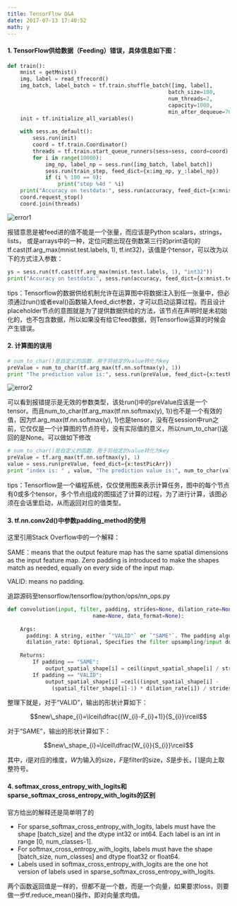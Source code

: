 ```yaml
---
title: TensorFlow Q&A
date: 2017-07-13 17:40:52
math: y
---
```


#### 1. TensorFlow供给数据（Feeding）错误，具体信息如下图：

```python
def train():
    mnist = getMnist()
    img, label = read_tfrecord()
    img_batch, label_batch = tf.train.shuffle_batch([img, label],
                                                   batch_size=100,
                                                   num_threads=2,
                                                   capacity=1000,
                                                   min_after_dequeue=700)
    init = tf.initialize_all_variables()
    
    with sess.as_default():
        sess.run(init)
        coord = tf.train.Coordinator()
        threads = tf.train.start_queue_runners(sess=sess, coord=coord)
        for i in range(10000):
            img_np, label_np = sess.run([img_batch, label_batch])
            sess.run(train_step, feed_dict={x:img_np, y_:label_np})
            if (i % 100 == 0):
                print("step %4d " %i)
    print("Accuracy on testdata:", sess.run(accuracy, feed_dict={x:mnist.test.images, y_:tf.cast(tf.arg_max(mnist.test.labels, 1), tf.int32)}))
    coord.request_stop()
    coord.join(threads)
```

![error1](http://i1.buimg.com/595056/c30e0a6fa1f568ef.png)

报错意思是被feed进的值不能是一个张量，而应该是Python scalars，strings， lists， 或是arrays中的一种，定位问题出现在倒数第三行的print语句的tf.cast(tf.arg_max(mnist.test.labels, 1), tf.int32)，该值是个tensor，可以改为以下的方式注入参数：

```python
ys = sess.run(tf.cast(tf.arg_max(mnist.test.labels, 1), "int32"))       
print("Accuracy on testdata:", sess.run(accuracy, feed_dict={x:mnist.test.images, y_:ys}))
```
tips：Tensorflow的数据供给机制允许在运算图中将数据注入到任一张量中，但必须通过run()或者eval()函数输入feed_dict参数，才可以启动运算过程。而且设计placeholder节点的意图就是为了提供数据供给的方法，该节点在声明时是未初始化的，也不包含数据，所以如果没有给它feed数据，则Tensorflow运算的时候会产生错误。

#### 2. 计算图的误用

```python
# num_to_char()是自定义的函数，用于将给定的value转化为key
preValue = num_to_char(tf.arg_max(tf.nn.softmax(y), 1))
print "The prediction value is:", sess.run(preValue, feed_dict={x:testPicArr})
```
![error2](http://i1.buimg.com/595056/1240aaaefea64000.png)

可以看到报错提示是无效的参数类型，该处run()中的preValue应该是一个tensor。而且num_to_char(tf.arg_max(tf.nn.softmax(y), 1))也不是一个有效的值，因为tf.arg_max(tf.nn.softmax(y), 1)也是tensor，没有在session中run之前，它仅仅是一个计算图的节点符号，没有实际值的意义，所以num_to_char()返回的是None。可以做如下修改

```python
# num_to_char()是自定义的函数，用于将给定的value转化为key
preValue = tf.arg_max(tf.nn.softmax(y), 1)
value = sess.run(preValue, feed_dict={x:testPicArr})
print "index is: " , value, "The prediction value is:", num_to_char(value)
```
tips：Tensorflow是一个编程系统，仅仅使用图来表示计算任务，图中的每个节点有0或多个tensor，多个节点组成的图描述了计算的过程，为了进行计算，该图必须在会话里启动，从而返回对应的值类型。

#### 3. tf.nn.conv2d()中参数padding_method的使用

这里引用Stack Overflow中的一个解释：

SAME：means that the output feature map has the same spatial dimensions as the input feature map. Zero padding is introduced to make the shapes match as needed, equally on every side of the input map.

VALID: means no padding.

追踪源码至tensorflow/tensorflow/python/ops/nn_ops.py
```python
def convolution(input, filter, padding, strides=None, dilation_rate=None, 
                           name=None, data_format=None):
                           
    Args:
      padding: A string, either `"VALID"` or `"SAME"`. The padding algorithm.
      dilation_rate: Optional, Specifies the filter upsampling/input downsampling rate, usually dilation_rate=1.
     
    Returns:
        If padding == "SAME":
            output_spatial_shape[i] = ceil(input_spatial_shape[i] / strides[i])
        If padding == "VALID":
            output_spatial_shape[i] =ceil((input_spatial_shape[i] -
              (spatial_filter_shape[i]-1) * dilation_rate[i]) / strides[i]).
```
整理下就是，对于“VALID”，输出的形状计算如下：

$$new\_shape_{i}=\lceil\dfrac{(W_{i}-F_{i}+1)}{S_{i}}\rceil$$

对于“SAME”，输出的形状计算如下：

$$new\_shape_{i}=\lceil\dfrac{W_{i}}{S_{i}}\rceil$$

其中，$i$是对应的维度，$W$为输入的size，$F$是filter的size，$S$是步长，$\lceil\rceil$是向上取整符号。

#### 4. softmax_cross_entropy_with_logits和sparse_softmax_cross_entropy_with_logits的区别

官方给出的解释还是简单明了的

- For sparse_softmax_cross_entropy_with_logits, labels must have the shape [batch_size] and the dtype int32 or int64. Each label is an int in range [0, num_classes-1].
- For softmax_cross_entropy_with_logits, labels must have the shape [batch_size, num_classes] and dtype float32 or float64.
- Labels used in softmax_cross_entropy_with_logits are the one hot version of labels used in sparse_softmax_cross_entropy_with_logits.

两个函数返回值是一样的，但都不是一个数，而是一个向量，如果要求loss，则要做一步tf.reduce_mean()操作，即对向量求均值。
